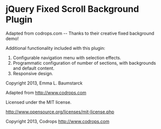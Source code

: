 # jQuery Fixed Scroll Background Plugin

Adapted from codrops.com -- Thanks to their creative fixed background demo!

Additional functionality included with this plugin:

1. Configurable navigation menu with selection effects.
2. Programmatic configuration of number of sections, with backgrounds and default content.
3. Responsive design.

Copyright 2013, Emma L. Baumstarck

Adapted from http://www.codrops.com

Licensed under the MIT license.

http://www.opensource.org/licenses/mit-license.php

Copyright 2013, Codrops http://www.codrops.com
